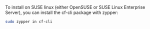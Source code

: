 To install on SUSE linux (either OpenSUSE or SUSE Linux Enterprise Server), you can install the cf-cli package with zypper:

```bash 
sudo zypper in cf-cli
``` 